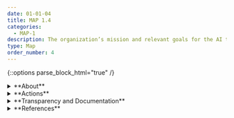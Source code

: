 ```yaml
---
date: 01-01-04
title: MAP 1.4
categories:
  - MAP-1
description: The organization’s mission and relevant goals for the AI technology are understood.
type: Map
order_number: 4
---
```


{::options parse_block_html="true" /}

<details>
<summary markdown="span">**About**</summary>
<br>
Socio-technical AI risks emerge from the interplay between technical development decisions and how a system is used, who operates it, and the social context into which it is deployed. Addressing these risks is complex and requires a commitment to understanding how contextual factors may interact with AI lifecycle actions. One such contextual factor is how organizational mission and identified system purpose create incentives within AI system design, development, and deployment tasks that may result in positive and negative impacts. By establishing comprehensive and explicit enumeration of AI system purpose and expectations, organizations can identify and manage these types of risks and benefits.

</details>

<details>
<summary markdown="span">**Actions**</summary>

* Reconcile documented concerns about system context of use or purpose against the organization's stated values, mission statements, social responsibility commitments, and AI principles.
* Reconsider the design, implementation strategy, or deployment of AI systems with potential impacts that do not reflect institutional values.

</details>

<details>
<summary markdown="span">**Transparency and Documentation**</summary>
<br>
**Organizations can document the following:**
- What goals and objectives does the entity expect to achieve by designing, developing, and/or deploying the AI system?
- To what extent are the model outputs consistent with the entity’s values and principles to foster public trust and equity?
- To what extent are the metrics consistent with system goals, objectives, and constraints, including ethical and compliance considerations?

**AI Transparency Resources:**
- GAO-21-519SP: AI Accountability Framework for Federal Agencies & Other Entities
- Intel.gov: AI Ethics Framework for Intelligence Community  - 2020
- WEF Model AI Governance Framework Assessment 2020
- “Including Insights from the Comptroller General’s Forum on the Oversight of Artificial Intelligence An Accountability Framework for Federal Agencies and Other Entities,” 2021

</details>

<details>
<summary markdown="span">**References**</summary>    
<br>
Algorithm Watch. AI Ethics Guidelines Global Inventory. [URL](https://inventory.algorithmwatch.org/)

Emanuel Moss and Jacob Metcalf. 2020. Ethics Owners: A New Model of Organizational Responsibility in Data-Driven Technology Companies. Data & Society Research Institute. [URL](https://datasociety.net/pubs/Ethics-Owners.pdf)

Future of Life Institute. Asilomar AI Principles. [URL](https://futureoflife.org/2017/08/11/ai-principles/)

Leonard Haas, Sebastian Gießler, and Veronika Thiel. 2020. In the realm of paper tigers – exploring the failings of AI ethics guidelines. (April 28, 2020). [URL](https://algorithmwatch.org/en/ai-ethics-guidelines-inventory-upgrade-2020/)

</details>




